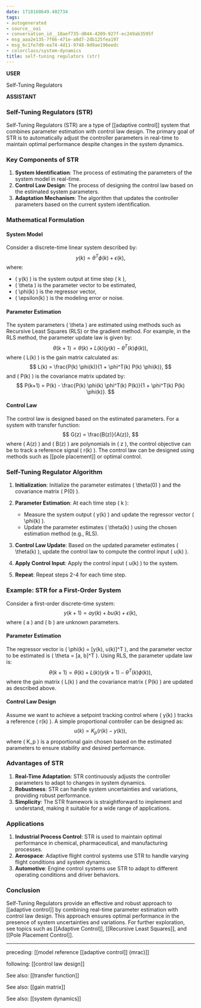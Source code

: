 ```yaml
---
date: 1718160649.402734
tags:
- autogenerated
- source__oai
- conversation_id__18aef735-d044-4209-927f-ec249ab3595f
- msg_aaa2e135-7f66-471e-a8d7-2db125fea197
- msg_6c1fe7d9-ea74-4d11-9748-9d9ae196eedc
- colorclass/system-dynamics
title: self-tuning regulators (str)
---
```


**USER**

Self-Tuning Regulators


**ASSISTANT**

### Self-Tuning Regulators (STR)

Self-Tuning Regulators (STR) are a type of [[adaptive control]] system that combines parameter estimation with control law design. The primary goal of STR is to automatically adjust the controller parameters in real-time to maintain optimal performance despite changes in the system dynamics.

### Key Components of STR

1. **System Identification**: The process of estimating the parameters of the system model in real-time.
2. **Control Law Design**: The process of designing the control law based on the estimated system parameters.
3. **Adaptation Mechanism**: The algorithm that updates the controller parameters based on the current system identification.

### Mathematical Formulation

#### System Model

Consider a discrete-time linear system described by:
$$
y(k) = \theta^T \phi(k) + \epsilon(k),
$$
where:
- \( y(k) \) is the system output at time step \( k \),
- \( \theta \) is the parameter vector to be estimated,
- \( \phi(k) \) is the regressor vector,
- \( \epsilon(k) \) is the modeling error or noise.

#### Parameter Estimation

The system parameters \( \theta \) are estimated using methods such as Recursive Least Squares (RLS) or the gradient method. For example, in the RLS method, the parameter update law is given by:
$$
\theta(k+1) = \theta(k) + L(k) \left( y(k) - \theta^T(k) \phi(k) \right),
$$
where \( L(k) \) is the gain matrix calculated as:
$$
L(k) = \frac{P(k) \phi(k)}{1 + \phi^T(k) P(k) \phi(k)},
$$
and \( P(k) \) is the covariance matrix updated by:
$$
P(k+1) = P(k) - \frac{P(k) \phi(k) \phi^T(k) P(k)}{1 + \phi^T(k) P(k) \phi(k)}.
$$

#### Control Law

The control law is designed based on the estimated parameters. For a system with transfer function:
$$
G(z) = \frac{B(z)}{A(z)},
$$
where \( A(z) \) and \( B(z) \) are polynomials in \( z \), the control objective can be to track a reference signal \( r(k) \). The control law can be designed using methods such as [[pole placement]] or optimal control.

### Self-Tuning Regulator Algorithm

1. **Initialization**: Initialize the parameter estimates \( \theta(0) \) and the covariance matrix \( P(0) \).

2. **Parameter Estimation**: At each time step \( k \):
   - Measure the system output \( y(k) \) and update the regressor vector \( \phi(k) \).
   - Update the parameter estimates \( \theta(k) \) using the chosen estimation method (e.g., RLS).

3. **Control Law Update**: Based on the updated parameter estimates \( \theta(k) \), update the control law to compute the control input \( u(k) \).

4. **Apply Control Input**: Apply the control input \( u(k) \) to the system.

5. **Repeat**: Repeat steps 2-4 for each time step.

### Example: STR for a First-Order System

Consider a first-order discrete-time system:
$$
y(k+1) = a y(k) + b u(k) + \epsilon(k),
$$
where \( a \) and \( b \) are unknown parameters.

#### Parameter Estimation

The regressor vector is \( \phi(k) = [y(k), u(k)]^T \), and the parameter vector to be estimated is \( \theta = [a, b]^T \). Using RLS, the parameter update law is:
$$
\theta(k+1) = \theta(k) + L(k) \left( y(k+1) - \theta^T(k) \phi(k) \right),
$$
where the gain matrix \( L(k) \) and the covariance matrix \( P(k) \) are updated as described above.

#### Control Law Design

Assume we want to achieve a setpoint tracking control where \( y(k) \) tracks a reference \( r(k) \). A simple proportional controller can be designed as:
$$
u(k) = K_p (r(k) - y(k)),
$$
where \( K_p \) is a proportional gain chosen based on the estimated parameters to ensure stability and desired performance.

### Advantages of STR

1. **Real-Time Adaptation**: STR continuously adjusts the controller parameters to adapt to changes in system dynamics.
2. **Robustness**: STR can handle system uncertainties and variations, providing robust performance.
3. **Simplicity**: The STR framework is straightforward to implement and understand, making it suitable for a wide range of applications.

### Applications

1. **Industrial Process Control**: STR is used to maintain optimal performance in chemical, pharmaceutical, and manufacturing processes.
2. **Aerospace**: Adaptive flight control systems use STR to handle varying flight conditions and system dynamics.
3. **Automotive**: Engine control systems use STR to adapt to different operating conditions and driver behaviors.

### Conclusion

Self-Tuning Regulators provide an effective and robust approach to [[adaptive control]] by combining real-time parameter estimation with control law design. This approach ensures optimal performance in the presence of system uncertainties and variations. For further exploration, see topics such as [[Adaptive Control]], [[Recursive Least Squares]], and [[Pole Placement Control]].


---

preceding: [[model reference [[adaptive control]] (mrac)]]  


following: [[control law design]]

See also: [[transfer function]]


See also: [[gain matrix]]


See also: [[system dynamics]]